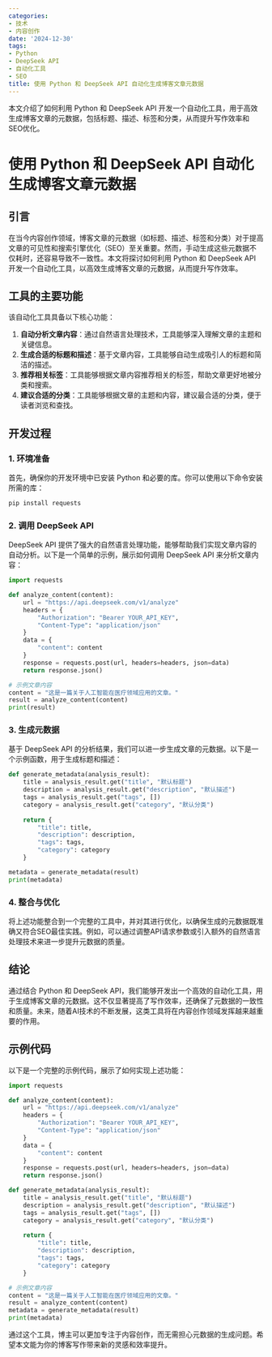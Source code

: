 ```yaml
---
categories:
- 技术
- 内容创作
date: '2024-12-30'
tags:
- Python
- DeepSeek API
- 自动化工具
- SEO
title: 使用 Python 和 DeepSeek API 自动化生成博客文章元数据
---
```


本文介绍了如何利用 Python 和 DeepSeek API 开发一个自动化工具，用于高效生成博客文章的元数据，包括标题、描述、标签和分类，从而提升写作效率和SEO优化。

# 使用 Python 和 DeepSeek API 自动化生成博客文章元数据

## 引言

在当今内容创作领域，博客文章的元数据（如标题、描述、标签和分类）对于提高文章的可见性和搜索引擎优化（SEO）至关重要。然而，手动生成这些元数据不仅耗时，还容易导致不一致性。本文将探讨如何利用 Python 和 DeepSeek API 开发一个自动化工具，以高效生成博客文章的元数据，从而提升写作效率。

## 工具的主要功能

该自动化工具具备以下核心功能：

1. **自动分析文章内容**：通过自然语言处理技术，工具能够深入理解文章的主题和关键信息。
2. **生成合适的标题和描述**：基于文章内容，工具能够自动生成吸引人的标题和简洁的描述。
3. **推荐相关标签**：工具能够根据文章内容推荐相关的标签，帮助文章更好地被分类和搜索。
4. **建议合适的分类**：工具能够根据文章的主题和内容，建议最合适的分类，便于读者浏览和查找。

## 开发过程

### 1. 环境准备

首先，确保你的开发环境中已安装 Python 和必要的库。你可以使用以下命令安装所需的库：

```bash
pip install requests
```

### 2. 调用 DeepSeek API

DeepSeek API 提供了强大的自然语言处理功能，能够帮助我们实现文章内容的自动分析。以下是一个简单的示例，展示如何调用 DeepSeek API 来分析文章内容：

```python
import requests

def analyze_content(content):
    url = "https://api.deepseek.com/v1/analyze"
    headers = {
        "Authorization": "Bearer YOUR_API_KEY",
        "Content-Type": "application/json"
    }
    data = {
        "content": content
    }
    response = requests.post(url, headers=headers, json=data)
    return response.json()

# 示例文章内容
content = "这是一篇关于人工智能在医疗领域应用的文章。"
result = analyze_content(content)
print(result)
```

### 3. 生成元数据

基于 DeepSeek API 的分析结果，我们可以进一步生成文章的元数据。以下是一个示例函数，用于生成标题和描述：

```python
def generate_metadata(analysis_result):
    title = analysis_result.get("title", "默认标题")
    description = analysis_result.get("description", "默认描述")
    tags = analysis_result.get("tags", [])
    category = analysis_result.get("category", "默认分类")
    
    return {
        "title": title,
        "description": description,
        "tags": tags,
        "category": category
    }

metadata = generate_metadata(result)
print(metadata)
```

### 4. 整合与优化

将上述功能整合到一个完整的工具中，并对其进行优化，以确保生成的元数据既准确又符合SEO最佳实践。例如，可以通过调整API请求参数或引入额外的自然语言处理技术来进一步提升元数据的质量。

## 结论

通过结合 Python 和 DeepSeek API，我们能够开发出一个高效的自动化工具，用于生成博客文章的元数据。这不仅显著提高了写作效率，还确保了元数据的一致性和质量。未来，随着AI技术的不断发展，这类工具将在内容创作领域发挥越来越重要的作用。

## 示例代码

以下是一个完整的示例代码，展示了如何实现上述功能：

```python
import requests

def analyze_content(content):
    url = "https://api.deepseek.com/v1/analyze"
    headers = {
        "Authorization": "Bearer YOUR_API_KEY",
        "Content-Type": "application/json"
    }
    data = {
        "content": content
    }
    response = requests.post(url, headers=headers, json=data)
    return response.json()

def generate_metadata(analysis_result):
    title = analysis_result.get("title", "默认标题")
    description = analysis_result.get("description", "默认描述")
    tags = analysis_result.get("tags", [])
    category = analysis_result.get("category", "默认分类")
    
    return {
        "title": title,
        "description": description,
        "tags": tags,
        "category": category
    }

# 示例文章内容
content = "这是一篇关于人工智能在医疗领域应用的文章。"
result = analyze_content(content)
metadata = generate_metadata(result)
print(metadata)
```

通过这个工具，博主可以更加专注于内容创作，而无需担心元数据的生成问题。希望本文能为你的博客写作带来新的灵感和效率提升。
